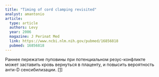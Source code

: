 ```yaml
---
title: "Timing of cord clamping revisited"
analyst: amantonio
article:
  type: article
  authors: Levy
  year: 2006
  magazine: J Perinat Med
  link: https://www.ncbi.nlm.nih.gov/pubmed/16856818
  pubmed: 16856818
---
```


Раннее пережатие пуповины при потенциальном резус-конфликте может заставить кровь вернуться в плаценту, и повысить вероятность анти-D сенсибилизации. [[1]](https://www.ncbi.nlm.nih.gov/pubmed/26908660)
